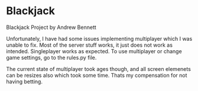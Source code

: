 # Blackjack
Blackjack Project by Andrew Bennett

Unfortunately, I have had some issues implementing multiplayer which I was unable to fix. Most of the server stuff works, it just does not work as intended. Singleplayer works as expected. To use multiplayer or change game settings, go to the rules.py file.

The current state of multiplayer took ages though, and all screen elemenets can be resizes also which took some time. Thats my compensation for not having betting. 